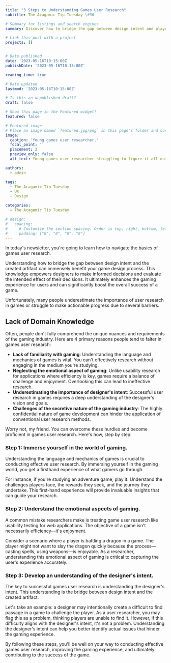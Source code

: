 ```yaml
---
title: "3 Steps to Understanding Games User Research"
subtitle: The Acagamic Tip Tuesday \#56

# Summary for listings and search engines
summary: Discover how to bridge the gap between design intent and player experience with our step-by-step guide to games user research. Improve your game design process, boost player satisfaction, and unlock the potential for unprecedented success with your games.

# Link this post with a project
projects: []


# Date published
date: '2023-05-16T10:15:00Z'
publishDate: '2023-05-16T10:15:00Z'

reading_time: true

# Date updated
lastmod: '2023-05-16T10:15:00Z'

# Is this an unpublished draft?
draft: false

# Show this page in the Featured widget?
featured: false

# Featured image
# Place an image named `featured.jpg/png` in this page's folder and customize its options here.
image:
  caption: 'Young games user researcher.'
  focal_point: ''
  placement: 2
  preview_only: false
  alt_text: Young games user researcher struggling to figure it all out.

authors:
  - admin

tags:
  - The Acagamic Tip Tuesday
  - UX
  - Design

categories:
  - The Acagamic Tip Tuesday

# design:
#   spacing:
#     # Customize the section spacing. Order is top, right, bottom, left.
#     padding: ["0", "0", "0", "0"]
---
```

In today's newsletter, you're going to learn how to navigate the basics of games user research.

Understanding how to bridge the gap between design intent and the created artifact can immensely benefit your game design process. This knowledge empowers designers to make informed decisions and evaluate the intended effect of their decisions. It ultimately enhances the gaming experience for users and can significantly boost the overall success of a game.

Unfortunately, many people underestimate the importance of user research in games or struggle to make actionable progress due to several barriers.

## Lack of Domain Knowledge

Often, people don't fully comprehend the unique nuances and requirements of the gaming industry. Here are 4 primary reasons people tend to falter in games user research:

- **Lack of familiarity with gaming**: Understanding the language and mechanics of games is vital. You can't effectively research without engaging in the medium you're studying.
- **Neglecting the emotional aspect of gaming**: Unlike usability research for applications where efficiency is key, games require a balance of challenge and enjoyment. Overlooking this can lead to ineffective research.
- **Underestimating the importance of designer's intent**: Successful user research in games requires a deep understanding of the designer's vision and goals.
- **Challenges of the secretive nature of the gaming industry**: The highly confidential nature of game development can hinder the application of conventional user research methods.

Worry not, my friend. You can overcome these hurdles and become proficient in games user research. Here's how, step by step:

### **Step 1: Immerse yourself in the world of gaming.**

Understanding the language and mechanics of games is crucial to conducting effective user research. By immersing yourself in the gaming world, you get a firsthand experience of what gamers go through. 

For instance, if you're studying an adventure game, play it. Understand the challenges players face, the rewards they seek, and the journey they undertake. This first-hand experience will provide invaluable insights that can guide your research.

### **Step 2: Understand the emotional aspects of gaming.**

A common mistake researchers make is treating game user research like usability testing for web applications. The objective of a game isn't necessarily efficiency—it's enjoyment. 

Consider a scenario where a player is battling a dragon in a game. The player might not want to slay the dragon quickly because the process—casting spells, using weapons—is enjoyable. As a researcher, understanding this emotional aspect of gaming is critical to capturing the user's experience accurately.

### **Step 3: Develop an understanding of the designer's intent.**

The key to successful games user research is understanding the designer's intent. This understanding is the bridge between design intent and the created artifact.

Let's take an example: a designer may intentionally create a difficult to find passage in a game to challenge the player. As a user researcher, you may flag this as a problem, thinking players are unable to find it. However, if this difficulty aligns with the designer's intent, it's not a problem. Understanding the designer's intent can help you better identify actual issues that hinder the gaming experience.

By following these steps, you'll be well on your way to conducting effective games user research, improving the gaming experience, and ultimately contributing to the success of the game.